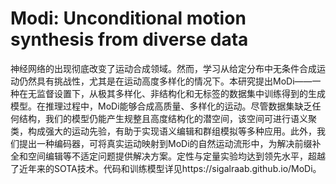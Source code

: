 # Modi: Unconditional motion synthesis from diverse data

神经网络的出现彻底改变了运动合成领域。然而，学习从给定分布中无条件合成运动仍然具有挑战性，尤其是在运动高度多样化的情况下。本研究提出MoDi——一种在无监督设置下，从极其多样化、非结构化和无标签的数据集中训练得到的生成模型。在推理过程中，MoDi能够合成高质量、多样化的运动。尽管数据集缺乏任何结构，我们的模型仍能产生规整且高度结构化的潜空间，该空间可进行语义聚类，构成强大的运动先验，有助于实现语义编辑和群组模拟等多种应用。此外，我们提出一种编码器，可将真实运动映射到MoDi的自然运动流形中，为解决前缀补全和空间编辑等不适定问题提供解决方案。定性与定量实验均达到领先水平，超越了近年来的SOTA技术。代码和训练模型详见https://sigalraab.github.io/MoDi。